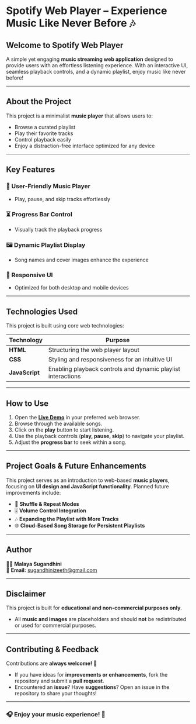 # Spotify Web Player – Experience Music Like Never Before 🎶

## Welcome to Spotify Web Player
A simple yet engaging **music streaming web application** designed to provide users with an effortless listening experience. With an interactive UI, seamless playback controls, and a dynamic playlist, enjoy music like never before!

---

## About the Project
This project is a minimalist **music player** that allows users to:
- Browse a curated playlist
- Play their favorite tracks
- Control playback easily
- Enjoy a distraction-free interface optimized for any device

---

## Key Features

### 🎵 User-Friendly Music Player
- Play, pause, and skip tracks effortlessly

### ⏳ Progress Bar Control
- Visually track the playback progress

### 🖼️ Dynamic Playlist Display
- Song names and cover images enhance the experience

### 📱 Responsive UI
- Optimized for both desktop and mobile devices

---

## Technologies Used

This project is built using core web technologies:

| Technology | Purpose |
|------------|---------|
| **HTML** | Structuring the web player layout |
| **CSS** | Styling and responsiveness for an intuitive UI |
| **JavaScript** | Enabling playback controls and dynamic playlist interactions |

---

## How to Use

1. Open the **[Live Demo](https://malayasugandhini.github.io/spotify/)** in your preferred web browser.
2. Browse through the available songs.
3. Click on the **play** button to start listening.
4. Use the playback controls (**play, pause, skip**) to navigate your playlist.
5. Adjust the **progress bar** to seek within a song.

---

## Project Goals & Future Enhancements

This project serves as an introduction to web-based **music players**, focusing on **UI design and JavaScript functionality**. Planned future improvements include:

- 🔀 **Shuffle & Repeat Modes**
- 🎚 **Volume Control Integration**
- 🎶 **Expanding the Playlist with More Tracks**
- 🌐 **Cloud-Based Song Storage for Persistent Playlists**

---

## Author

👩‍💻 **Malaya Sugandhini**  
📩 **Email:** [sugandhinizeeth@gmail.com](mailto:sugandhinizeeth@gmail.com)  

---

## Disclaimer

This project is built for **educational and non-commercial purposes only**.
- All **music and images** are placeholders and should **not** be redistributed or used for commercial purposes.

---

## Contributing & Feedback

Contributions are **always welcome!** 🚀  

- If you have ideas for **improvements or enhancements**, fork the repository and submit a **pull request**.  
- Encountered an **issue**? Have **suggestions**? Open an issue in the repository to share your thoughts!  

---

### 🎧 Enjoy your music experience! 🚀  
